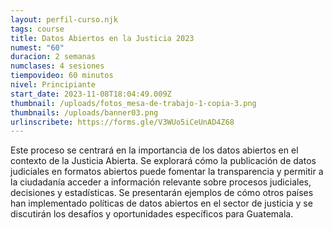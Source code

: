 ```yaml
---
layout: perfil-curso.njk
tags: course
title: Datos Abiertos en la Justicia 2023
numest: "60"
duracion: 2 semanas
numclases: 4 sesiones
tiempovideo: 60 minutos
nivel: Principiante
start_date: 2023-11-08T18:04:49.009Z
thumbnail: /uploads/fotos_mesa-de-trabajo-1-copia-3.png
thumbnails: /uploads/banner03.png
urlinscribete: https://forms.gle/V3WUo5iCeUnAD4Z68
---
```

Este proceso se centrará en la importancia de los datos abiertos en el contexto de la Justicia Abierta. Se explorará cómo la publicación de datos judiciales en formatos abiertos puede fomentar la transparencia y permitir a la ciudadanía acceder a información relevante sobre procesos judiciales, decisiones y estadísticas. Se presentarán ejemplos de cómo otros países han implementado políticas de datos abiertos en el sector de justicia y se discutirán los desafíos y oportunidades específicos para Guatemala.
